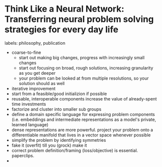# Think Like a Neural Network: Transferring neural problem solving strategies for every day life

labels: philosophy, publication

* coarse-to-fine
  * start out making big changes, progress with increasingly small changes
  * start out focusing on broad, rough solutions, increasing granularity as you get deeper
  * your problem can be looked at from multiple resolutions, so your solution should as well
* iterative improvement
* start from a feasible/good initializion if possible
* reusable, interoperable components increase the value of already-spent time investments
* factorize and cluster into smaller sub groups
* define a domain specific language for expressing problem components (i.e. embeddings and intermediate representations as a model's private, learned language)
* dense representations are more powerful. project your problem onto a differentiable manifold that lives in a vector space whenever possible
* simplify the problem by identifying symmetries
* fake it (overfit) till you (grock) make it
* correct problem definition/framing (loss/objective) is essential. paperclips.
* 
